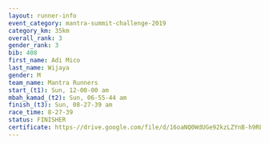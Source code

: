 ```yaml
---
layout: runner-info 
event_category: mantra-summit-challenge-2019 
category_km: 35km 
overall_rank: 3
gender_rank: 3
bib: 408
first_name: Adi Mico
last_name: Wijaya
gender: M
team_name: Mantra Runners
start_(t1): Sun, 12-00-00 am
mbah_kamad_(t2): Sun, 06-55-44 am
finish_(t3): Sun, 08-27-39 am
race_time: 8-27-39
status: FINISHER
certificate: https-//drive.google.com/file/d/16oaNQ0WdUGe92kzLZYnB-h9REYo-KvY4/view?usp=sharing
---
```

